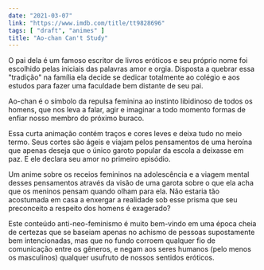 ```yaml
---
date: "2021-03-07"
link: "https://www.imdb.com/title/tt9828696"
tags: [ "draft", "animes" ]
title: "Ao-chan Can't Study"
---
```

O pai dela é um famoso escritor de livros eróticos e seu próprio nome foi escolhido pelas iniciais das palavras amor e orgia. Disposta a quebrar essa "tradição" na família ela decide se dedicar totalmente ao colégio e aos estudos para fazer uma faculdade bem distante de seu pai.

Ao-chan é o símbolo da repulsa feminina ao instinto libidinoso de todos os homens, que nos leva a falar, agir e imaginar a todo momento formas de enfiar nosso membro do próximo buraco.

Essa curta animação contém traços e cores leves e deixa tudo no meio termo. Seus cortes são ágeis e viajam pelos pensamentos de uma heroína que apenas deseja que o único garoto popular da escola a deixasse em paz. E ele declara seu amor no primeiro episódio.

Um anime sobre os receios femininos na adolescência e a viagem mental desses pensamentos através da visão de uma garota sobre o que ela acha que os meninos pensam quando olham para ela. Não estaria tão acostumada em casa a enxergar a realidade sob esse prisma que seu preconceito a respeito dos homens é exagerado?

Este conteúdo anti-neo-feminismo é muito bem-vindo em uma época cheia de certezas que se baseiam apenas no achismo de pessoas supostamente bem intencionadas, mas que no fundo corroem qualquer fio de comunicação entre os gêneros, e negam aos seres humanos (pelo menos os masculinos) qualquer usufruto de nossos sentidos eróticos.
